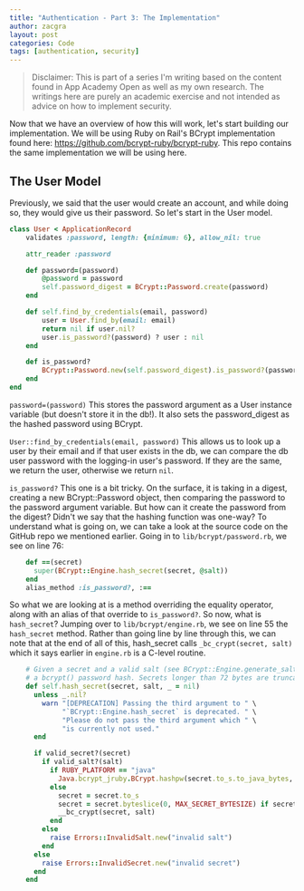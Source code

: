 ```yaml
---
title: "Authentication - Part 3: The Implementation"
author: zacgra
layout: post
categories: Code
tags: [authentication, security]
---
```


> Disclaimer: This is part of a series I'm writing based on the content found in App Academy Open as well as my own research. The writings here are purely an academic exercise and not intended as advice on how to implement security.

Now that we have an overview of how this will work, let's start building our implementation. We will be using Ruby on Rail's BCrypt implementation found here: https://github.com/bcrypt-ruby/bcrypt-ruby. This repo contains the same implementation we will be using here.

## The User Model

Previously, we said that the user would create an account, and while doing so, they would give us their password. So let's start in the User model.

```rb
class User < ApplicationRecord
    validates :password, length: {minimum: 6}, allow_nil: true

    attr_reader :password

    def password=(password)
        @password = password
        self.password_digest = BCrypt::Password.create(password)
    end

    def self.find_by_credentials(email, password)
        user = User.find_by(email: email)
        return nil if user.nil?
        user.is_password?(password) ? user : nil
    end

    def is_password?
        BCrypt::Password.new(self.password_digest).is_password?(password)
    end
end

```

`password=(password)`
This stores the password argument as a User instance variable (but doesn't store it in the db!). It also sets the password_digest as the hashed password using BCrypt.

`User::find_by_credentials(email, password)`
This allows us to look up a user by their email and if that user exists in the db, we can compare the db user password with the logging-in user's password. If they are the same, we return the user, otherwise we return `nil`.

`is_password?`
This one is a bit tricky. On the surface, it is taking in a digest, creating a new BCrypt::Password object, then comparing the password to the password argument variable. But how can it create the password from the digest? Didn't we say that the hashing function was one-way? To understand what is going on, we can take a look at the source code on the GitHub repo we mentioned earlier. Going in to `lib/bcrypt/password.rb`, we see on line 76:

```rb
    def ==(secret)
      super(BCrypt::Engine.hash_secret(secret, @salt))
    end
    alias_method :is_password?, :==
```

So what we are looking at is a method overriding the equality operator, along with an alias of that override to `is_password?`. So now, what is `hash_secret`? Jumping over to `lib/bcrypt/engine.rb`, we see on line 55 the `hash_secret` method. Rather than going line by line through this, we can note that at the end of all of this, hash_secret calls `_bc_crypt(secret, salt)` which it says earlier in `engine.rb` is a C-level routine.

```rb
    # Given a secret and a valid salt (see BCrypt::Engine.generate_salt) calculates
    # a bcrypt() password hash. Secrets longer than 72 bytes are truncated.
    def self.hash_secret(secret, salt, _ = nil)
      unless _.nil?
        warn "[DEPRECATION] Passing the third argument to " \
             "`BCrypt::Engine.hash_secret` is deprecated. " \
             "Please do not pass the third argument which " \
             "is currently not used."
      end

      if valid_secret?(secret)
        if valid_salt?(salt)
          if RUBY_PLATFORM == "java"
            Java.bcrypt_jruby.BCrypt.hashpw(secret.to_s.to_java_bytes, salt.to_s)
          else
            secret = secret.to_s
            secret = secret.byteslice(0, MAX_SECRET_BYTESIZE) if secret && secret.bytesize > MAX_SECRET_BYTESIZE
            __bc_crypt(secret, salt)
          end
        else
          raise Errors::InvalidSalt.new("invalid salt")
        end
      else
        raise Errors::InvalidSecret.new("invalid secret")
      end
    end

```
